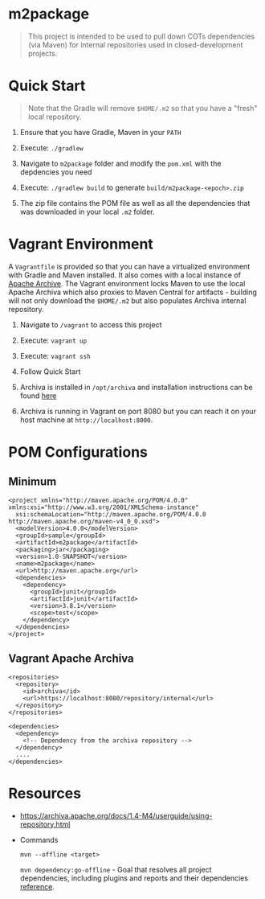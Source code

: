 # m2package

> This project is intended to be used to pull down COTs dependencies (via Maven) for internal repositories used in closed-development projects.

# Quick Start

> Note that the Gradle will remove `$HOME/.m2` so that you have a "fresh" local repository.

1. Ensure that you have Gradle, Maven in your `PATH`

2. Execute: `./gradlew`

3. Navigate to `m2package` folder and modify the `pom.xml` with the depdencies you need

4. Execute: `./gradlew build` to generate `build/m2package-<epoch>.zip`

5. The zip file contains the POM file as well as all the dependencies that was downloaded in your local `.m2` folder.

# Vagrant Environment

A `Vagrantfile` is provided so that you can have a virtualized environment with Gradle and Maven installed. It also comes with a local instance of [Apache Archive](https://archiva.apache.org). The Vagrant environment locks Maven to use the local Apache Archiva which also proxies to Maven Central for artifacts - building will not only download the `$HOME/.m2` but also populates Archiva internal repository.

1. Navigate to `/vagrant` to access this project

2. Execute: `vagrant up`

3. Execute: `vagrant ssh`

4. Follow Quick Start

5. Archiva is installed in `/opt/archiva` and installation instructions can be found [here](https://archiva.apache.org/docs/2.2.3/quick-start.html)

6. Archiva is running in Vagrant on port 8080 but you can reach it on your host machine at `http://localhost:8000`.

# POM Configurations

## Minimum

```
<project xmlns="http://maven.apache.org/POM/4.0.0" xmlns:xsi="http://www.w3.org/2001/XMLSchema-instance"
  xsi:schemaLocation="http://maven.apache.org/POM/4.0.0 http://maven.apache.org/maven-v4_0_0.xsd">
  <modelVersion>4.0.0</modelVersion>
  <groupId>sample</groupId>
  <artifactId>m2package</artifactId>
  <packaging>jar</packaging>
  <version>1.0-SNAPSHOT</version>
  <name>m2package</name>
  <url>http://maven.apache.org</url>
  <dependencies>
    <dependency>
      <groupId>junit</groupId>
      <artifactId>junit</artifactId>
      <version>3.8.1</version>
      <scope>test</scope>
    </dependency>
  </dependencies>
</project>
```

## Vagrant Apache Archiva

```
<repositories>
  <repository>
    <id>archiva</id>
    <url>https://localhost:8080/repository/internal</url>
  </repository>
</repositories>

<dependencies>
  <dependency>
    <!-- Dependency from the archiva repository -->
  </dependency>
  ....
</dependencies>
```

# Resources

- https://archiva.apache.org/docs/1.4-M4/userguide/using-repository.html

- Commands

   `mvn --offline <target>`

   `mvn dependency:go-offline` - Goal that resolves all project dependencies, including plugins and reports and their dependencies [reference](https://maven.apache.org/plugins/maven-dependency-plugin/go-offline-mojo.html).
